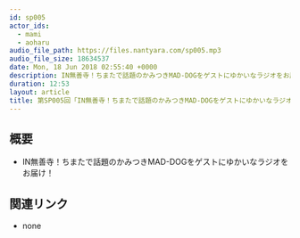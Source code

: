 ```yaml
---
id: sp005
actor_ids:
  - mami
  - aoharu
audio_file_path: https://files.nantyara.com/sp005.mp3
audio_file_size: 18634537
date: Mon, 18 Jun 2018 02:55:40 +0000
description: IN無善寺！ちまたで話題のかみつきMAD-DOGをゲストにゆかいなラジオをお届け！
duration: 12:53
layout: article
title: 第SP005回「IN無善寺！ちまたで話題のかみつきMAD-DOGをゲストにゆかいなラジオをお届け！」
---
```

## 概要

* IN無善寺！ちまたで話題のかみつきMAD-DOGをゲストにゆかいなラジオをお届け！

## 関連リンク

* none
